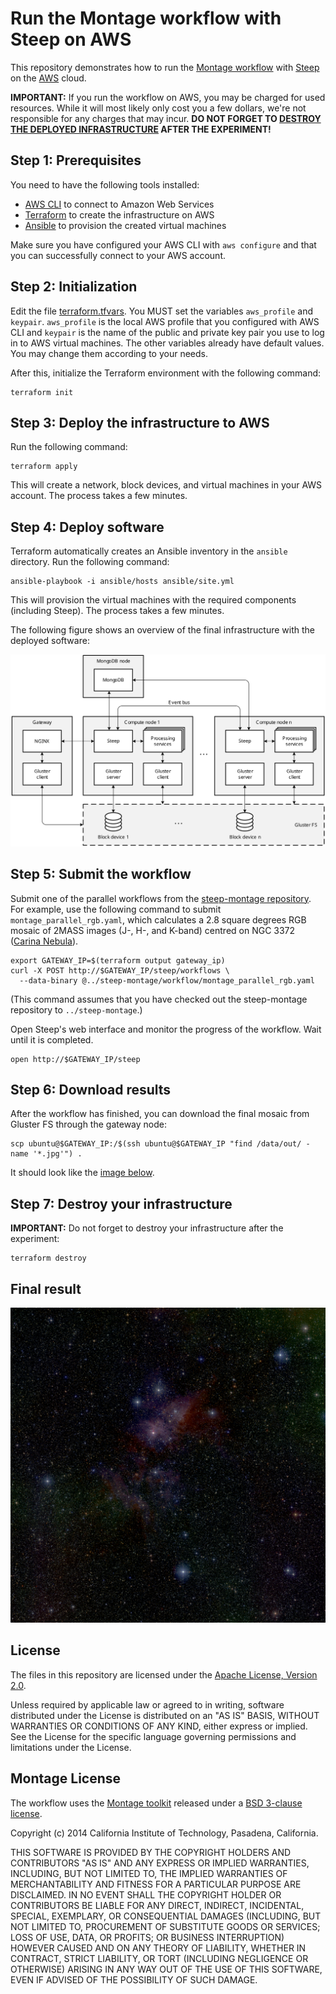 # Run the Montage workflow with Steep on AWS

This repository demonstrates how to run the
[Montage workflow](http://montage.ipac.caltech.edu/) with
[Steep](https://github.com/steep-wms/steep) on the
[AWS](https://aws.amazon.com/) cloud.

**IMPORTANT:** If you run the workflow on AWS, you may be charged for used
resources. While it will most likely only cost you a few dollars, we're not
responsible for any charges that may incur. **DO NOT FORGET TO [DESTROY THE
DEPLOYED INFRASTRUCTURE](#step-8-destroy-your-infrastructure) AFTER THE
EXPERIMENT!**

## Step 1: Prerequisites

You need to have the following tools installed:

* [AWS CLI](https://github.com/aws/aws-cli) to connect to Amazon Web Services
* [Terraform](https://www.terraform.io/) to create the infrastructure on AWS
* [Ansible](https://www.ansible.com/) to provision the created virtual machines

Make sure you have configured your AWS CLI with `aws configure` and that you
can successfully connect to your AWS account.

## Step 2: Initialization

Edit the file [terraform.tfvars](terraform.tfvars). You MUST set the variables
`aws_profile` and `keypair`. `aws_profile` is the local AWS profile that you
configured with AWS CLI and `keypair` is the name of the public and private key
pair you use to log in to AWS virtual machines. The other variables already
have default values. You may change them according to your needs.

After this, initialize the Terraform environment with the following command:

    terraform init

## Step 3: Deploy the infrastructure to AWS

Run the following command:

    terraform apply

This will create a network, block devices, and virtual machines in your
AWS account. The process takes a few minutes.

## Step 4: Deploy software

Terraform automatically creates an Ansible inventory in the `ansible` directory.
Run the following command:

    ansible-playbook -i ansible/hosts ansible/site.yml

This will provision the virtual machines with the required components
(including Steep). The process takes a few minutes.

The following figure shows an overview of the final infrastructure with the
deployed software:

![Infrastructure](infrastructure.svg "Infrastructure")

## Step 5: Submit the workflow

Submit one of the parallel workflows from the
[steep-montage repository](https://github.com/steep-wms/steep-montage). For
example, use the following command to submit `montage_parallel_rgb.yaml`, which
calculates a 2.8 square degrees RGB mosaic of 2MASS images (J-, H-, and K-band)
centred on NGC 3372 ([Carina Nebula](https://en.wikipedia.org/wiki/Carina_Nebula)).

    export GATEWAY_IP=$(terraform output gateway_ip)
    curl -X POST http://$GATEWAY_IP/steep/workflows \
      --data-binary @../steep-montage/workflow/montage_parallel_rgb.yaml

(This command assumes that you have checked out the steep-montage repository
to `../steep-montage`.)

Open Steep's web interface and monitor the progress of the workflow. Wait
until it is completed.

    open http://$GATEWAY_IP/steep

## Step 6: Download results

After the workflow has finished, you can download the final mosaic from Gluster
FS through the gateway node:

    scp ubuntu@$GATEWAY_IP:/$(ssh ubuntu@$GATEWAY_IP "find /data/out/ -name '*.jpg'") .

It should look like the [image below](#final-result).

## Step 7: Destroy your infrastructure

**IMPORTANT:** Do not forget to destroy your infrastructure after the experiment:

    terraform destroy

## Final result

![Carina Nebula](https://raw.githubusercontent.com/steep-wms/steep-montage/master/result_rgb.jpg "Carina Nebula")

## License

The files in this repository are licensed under the
[Apache License, Version 2.0](http://www.apache.org/licenses/LICENSE-2.0).

Unless required by applicable law or agreed to in writing, software
distributed under the License is distributed on an "AS IS" BASIS,
WITHOUT WARRANTIES OR CONDITIONS OF ANY KIND, either express or implied.
See the License for the specific language governing permissions and
limitations under the License.

## Montage License

The workflow uses the [Montage toolkit](https://github.com/Caltech-IPAC/Montage)
released under a [BSD 3-clause license](https://github.com/Caltech-IPAC/Montage/blob/master/LICENSE).

Copyright (c) 2014 California Institute of Technology, Pasadena, California.

THIS SOFTWARE IS PROVIDED BY THE COPYRIGHT HOLDERS AND CONTRIBUTORS "AS IS" AND
ANY EXPRESS OR IMPLIED WARRANTIES, INCLUDING, BUT NOT LIMITED TO, THE IMPLIED
WARRANTIES OF MERCHANTABILITY AND FITNESS FOR A PARTICULAR PURPOSE ARE
DISCLAIMED. IN NO EVENT SHALL THE COPYRIGHT HOLDER OR CONTRIBUTORS BE LIABLE
FOR ANY DIRECT, INDIRECT, INCIDENTAL, SPECIAL, EXEMPLARY, OR CONSEQUENTIAL
DAMAGES (INCLUDING, BUT NOT LIMITED TO, PROCUREMENT OF SUBSTITUTE GOODS OR
SERVICES; LOSS OF USE, DATA, OR PROFITS; OR BUSINESS INTERRUPTION) HOWEVER
CAUSED AND ON ANY THEORY OF LIABILITY, WHETHER IN CONTRACT, STRICT LIABILITY,
OR TORT (INCLUDING NEGLIGENCE OR OTHERWISE) ARISING IN ANY WAY OUT OF THE USE
OF THIS SOFTWARE, EVEN IF ADVISED OF THE POSSIBILITY OF SUCH DAMAGE.

